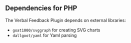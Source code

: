## Dependencies for PHP

The Verbal Feedback Plugin depends on external libraries:
* `goat1000/svggraph` for creating SVG charts
* `dallgoot/yaml` for Yaml parsing


